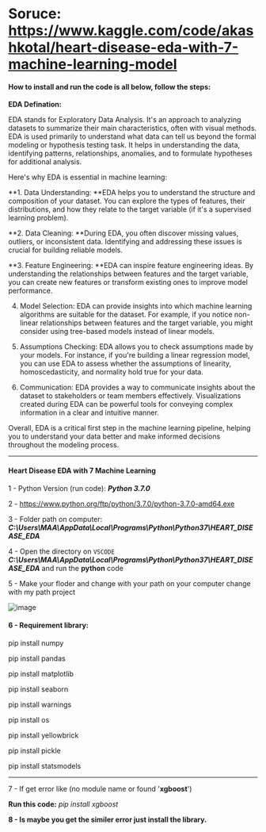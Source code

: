 # Soruce: https://www.kaggle.com/code/akashkotal/heart-disease-eda-with-7-machine-learning-model

#### How to install and run the code is all below, follow the steps:

**EDA Defination:**

EDA stands for Exploratory Data Analysis. It's an approach to analyzing datasets to summarize their main characteristics, often with visual methods. EDA is used primarily to understand what data can tell us beyond the formal modeling or hypothesis testing task. It helps in understanding the data, identifying patterns, relationships, anomalies, and to formulate hypotheses for additional analysis.

Here's why EDA is essential in machine learning:
  
  **1. Data Understanding: **EDA helps you to understand the structure and composition of your dataset. You can explore the types of features, their distributions, and how they relate to the target variable (if it's a supervised learning problem).

  **2. Data Cleaning: **During EDA, you often discover missing values, outliers, or inconsistent data. Identifying and addressing these issues is crucial for building reliable models.

  **3. Feature Engineering: **EDA can inspire feature engineering ideas. By understanding the relationships between features and the target variable, you can create new features or transform existing ones to improve model performance.

  4. Model Selection: EDA can provide insights into which machine learning algorithms are suitable for the dataset. For example, if you notice non-linear relationships between features and the target variable, you might consider using tree-based models instead of linear models.

  5. Assumptions Checking: EDA allows you to check assumptions made by your models. For instance, if you're building a linear regression model, you can use EDA to assess whether the assumptions of linearity, homoscedasticity, and normality hold true for your data.

  6. Communication: EDA provides a way to communicate insights about the dataset to stakeholders or team members effectively. Visualizations created during EDA can be powerful tools for conveying complex information in a clear and intuitive manner.

  Overall, EDA is a critical first step in the machine learning pipeline, helping you to understand your data better and make informed decisions throughout the modeling process.

-----------------------------------------------------------------------------
#### Heart Disease EDA with 7 Machine Learning

1 - Python Version (run code): ***Python 3.7.0***
  
2 - https://www.python.org/ftp/python/3.7.0/python-3.7.0-amd64.exe
  
3 - Folder path on computer: ***C:\Users\MAA\AppData\Local\Programs\Python\Python37\HEART_DISEASE_EDA***

4 - Open the directory on <code style="color : name_color">VSCODE</code> ***C:\Users\MAA\AppData\Local\Programs\Python\Python37\HEART_DISEASE_EDA*** and run the **python** code

5 - Make your floder and change with your path on your computer change with my path project

![image](https://github.com/aminaslami/Heart-Disease-EDA-Machine-Learning/assets/101183453/01b35a2b-79bd-415d-ab75-4a735eb48234)


#### 6 - Requirement library:   
  pip install numpy
  
  pip install pandas
  
  pip install matplotlib
  
  pip install seaborn
  
  pip install warnings
  
  pip install os
  
  pip install yellowbrick
  
  pip install pickle

  pip install statsmodels

-------------------------------------------------------

7 - If get error like (no module name or found '**xgboost**')

**Run this code:** _pip install xgboost_

**8 - Is maybe you get the similer error just install the library.**

